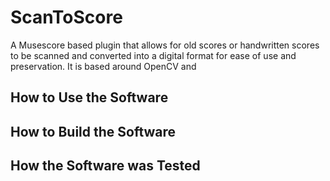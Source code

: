 # ScanToScore
A Musescore based plugin that allows for old scores or handwritten scores to be scanned and converted into a digital format for ease of use and preservation.
It is based around OpenCV and 

## How to Use the Software



## How to Build the Software


## How the Software was Tested ##





